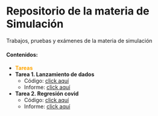 # Repositorio de la materia de Simulación
Trabajos, pruebas y exámenes de la materia de simulación



#### Contenidos:

<ul>
  <li>
    <strong style="color:orange">Tareas</strong>
    <li>
      <strong>Tarea 1. Lanzamiento de dados</strong>
      <ul>
        <li>Código:  <a href = "https://github.com/bvegaM/simulacion_vega_bryam/blob/master/tarea_1_dados_simulacion/">click aquí</a> </li>
         <li>Informe: <a href = "https://github.com/bvegaM/simulacion_vega_bryam/blob/master/tarea_1_dados_simulacion/informe.pdf">click aquí</a> </li> 
      </ul>
    </li>
    <li>
      <strong>Tarea 2. Regresión covid</strong>
      <ul>
        <li>Código:  <a href = "https://github.com/bvegaM/simulacion_vega_bryam/tree/master/tarea_2_regression_covid">click aquí</a> </li>
         <li>Informe: <a href = "https://github.com/bvegaM/simulacion_vega_bryam/blob/master/tarea_2_regression_covid/informe.pdf">click aquí</a> </li> 
      </ul>
    </li>
  </li>
</ul>
